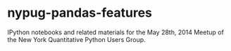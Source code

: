 nypug-pandas-features
=====================

IPython notebooks and related materials for the May 28th, 2014 Meetup of
the New York Quantitative Python Users Group.
